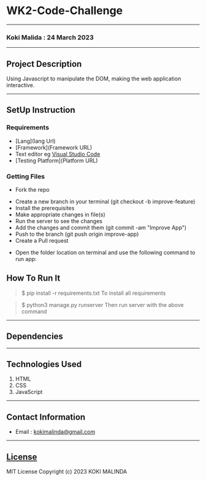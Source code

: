 # WK2-Code-Challenge
*****
### Koki Malida : 24 March 2023
****
## Project Description
Using Javascript to manipulate the DOM, making the web application interactive.

********
## SetUp Instruction
### Requirements
* [Lang](lang Url)
* [Framework](Framework URL)
* Text editor eg [Visual Studio Code](https://code.visualstudio.com/download)
* [Testing Platform](Platform URL)


### Getting Files
* Fork the repo
- Create a new branch in your terminal (git checkout -b improve-feature)
- Install the prerequisites
- Make appropriate changes in file(s)
- Run the server to see the changes
- Add the changes and commit them (git commit -am "Improve App")
- Push to the branch (git push origin improve-app)
- Create a Pull request
* Open the folder location on terminal and use the following command to run app:

## How To Run It
>  $ pip install -r requirements.txt
To install all requirements

> $ python3 manage.py runserver
Then run server with the above command

*****
## Dependencies

*****
## Technologies Used
1. HTML
2. CSS
3. JavaScript
*****
## Contact Information
* Email : kokimalinda@gmail.com
*****
## [License](LICENSE)
MIT License
Copyright (c) 2023 KOKI MALINDA